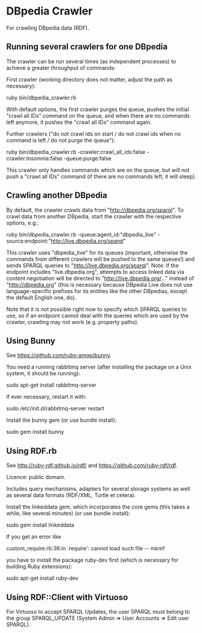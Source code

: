 # DBpedia Crawler

For crawling DBpedia data (RDF).

## Running several crawlers for one DBpedia

The crawler can be run several times (as independent processes) to achieve a
greater throughput of commands:

First crawler (working directory does not matter, adjust the path as necessary):

  ruby bin/dbpedia_crawler.rb

With default options, the first crawler purges the queue, pushes the initial "crawl all IDs" command on the queue,
and when there are no commands left anymore, it pushes the "crawl all IDs" command again.

Further crawlers ("do not crawl ids on start / do not crawl ids when no command is left / do not purge the queue"):

  ruby bin/dbpedia_crawler.rb -crawler:crawl_all_ids:false -crawler:insomnia:false -queue:purge:false

This crawler only handles commands which are on the queue, but will not push a "crawl all IDs" command (if there 
are no commands left, it will sleep).

## Crawling another DBpedia

By default, the crawler crawls data from "http://dbpedia.org/sparql".
To crawl data from another DBpedia, start the crawler with the respective options, e.g.:

  ruby bin/dbpedia_crawler.rb -queue:agent_id:"dbpedia_live" -source:endpoint:"http://live.dbpedia.org/sparql"

This crawler uses "dbpedia_live" for its queues (important, otherwise the commands from different crawlers will
be pushed to the same queues!) and sends SPARQL queries to "http://live.dbpedia.org/sparql". Note: if the endpoint
includes "live.dbpedia.org", attempts to access linked data via content negotiation will be directed to
"http://live.dbpedia.org/..." instead of "http://dbpedia.org" (this is necessary because DBpedia Live does not use
language-specific prefixes for its entities like the other DBpedias, except the default English one, do).

Note that it is not possible right now to specify which SPARQL queries to use, so if an endpoint cannot deal
with the queries which are used by the crawler, crawling may not work (e.g. property paths).

## Using Bunny

See https://github.com/ruby-amqp/bunny.

You need a running rabbitmq server (after installing the package on a Unix system, 
it should be running):

  sudo apt-get install rabbitmq-server

If ever necessary, restart it with:

  sudo /etc/init.d/rabbitmq-server restart

Install the bunny gem (or use bundle install):

  sudo gem install bunny

## Using RDF.rb

See http://ruby-rdf.github.io/rdf/ and https://github.com/ruby-rdf/rdf.

Licence: public domain.

Includes query mechanisms, adapters for several storage systems
as well as several data formats (RDF/XML, Turtle et cetera).

Install the linkeddata gem, which incorporates the core gems (this takes a while,
like several minutes) (or use bundle install):

  sudo gem install linkeddata 

If you get an error like 

  custom_require.rb:36:in `require': cannot load such file -- mkmf

you have to install the package ruby-dev first (which is necessary for 
building Ruby extensions):

  sudo apt-get install ruby-dev

## Using RDF::Client with Virtuoso

For Virtuoso to accept SPARQL Updates, the user SPARQL must belong to the group SPARQL_UPDATE
(System Admin => User Accounts => Edit user SPARQL).

